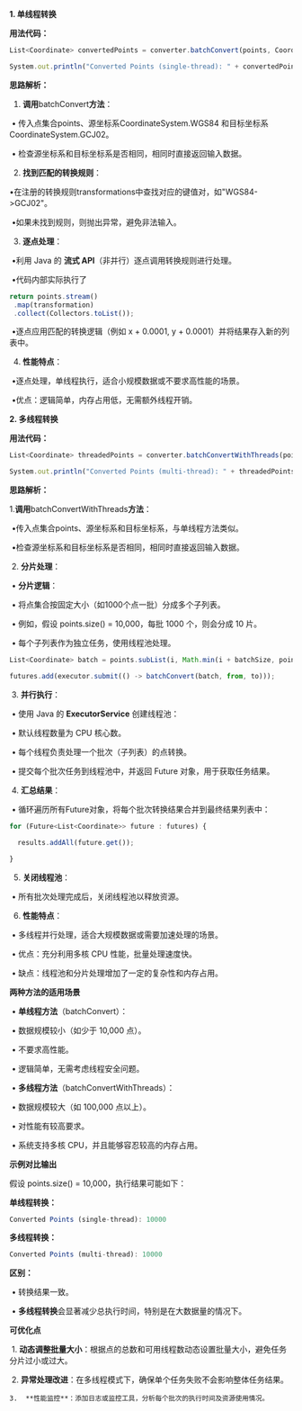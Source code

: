 

**1. 单线程转换**

**用法代码：**

```js
List<Coordinate> convertedPoints = converter.batchConvert(points, CoordinateSystem.WGS84, CoordinateSystem.GCJ02);

System.out.println("Converted Points (single-thread): " + convertedPoints.size());
```

**思路解析：**

1. **调用**batchConvert**方法**：

​        • 传入点集合points、源坐标系CoordinateSystem.WGS84 和目标坐标系CoordinateSystem.GCJ02。

​        • 检查源坐标系和目标坐标系是否相同，相同时直接返回输入数据。

2. **找到匹配的转换规则**：

​        •在注册的转换规则transformations中查找对应的键值对，如"WGS84->GCJ02"。

​        •如果未找到规则，则抛出异常，避免非法输入。

3. **逐点处理**：

​	•利用 Java 的 **流式 API**（非并行）逐点调用转换规则进行处理。

​	•代码内部实际执行了

```js
return points.stream()
 .map(transformation)
 .collect(Collectors.toList());
```

​	•逐点应用匹配的转换逻辑（例如 x + 0.0001, y + 0.0001）并将结果存入新的列表中。

4. **性能特点**：

​	•逐点处理，单线程执行，适合小规模数据或不要求高性能的场景。

​	•优点：逻辑简单，内存占用低，无需额外线程开销。

**2. 多线程转换**

**用法代码：**

```js
List<Coordinate> threadedPoints = converter.batchConvertWithThreads(points, CoordinateSystem.WGS84, CoordinateSystem.GCJ02);

System.out.println("Converted Points (multi-thread): " + threadedPoints.size());
```

**思路解析：**

​	1.**调用**batchConvertWithThreads**方法**：

​	•传入点集合points、源坐标系和目标坐标系，与单线程方法类似。

​	•检查源坐标系和目标坐标系是否相同，相同时直接返回输入数据。

​	2.	**分片处理**：

​	•	**分片逻辑**：

​	•	将点集合按固定大小（如1000个点一批）分成多个子列表。

​	•	例如，假设 points.size() = 10,000，每批 1000 个，则会分成 10 片。

​	•	每个子列表作为独立任务，使用线程池处理。

```js
List<Coordinate> batch = points.subList(i, Math.min(i + batchSize, points.size()));

futures.add(executor.submit(() -> batchConvert(batch, from, to)));
```

​	3.	**并行执行**：

​	•	使用 Java 的 **ExecutorService** 创建线程池：

​	•	默认线程数量为 CPU 核心数。

​	•	每个线程负责处理一个批次（子列表）的点转换。

​	•	提交每个批次任务到线程池中，并返回 Future 对象，用于获取任务结果。

​	4.	**汇总结果**：

​	•	循环遍历所有Future对象，将每个批次转换结果合并到最终结果列表中：

```js
for (Future<List<Coordinate>> future : futures) {

  results.addAll(future.get());

}
```

5. **关闭线程池**：

​	•	所有批次处理完成后，关闭线程池以释放资源。

6. **性能特点**：

​	•	多线程并行处理，适合大规模数据或需要加速处理的场景。

​	•	优点：充分利用多核 CPU 性能，批量处理速度快。

​	•	缺点：线程池和分片处理增加了一定的复杂性和内存占用。

**两种方法的适用场景**

​	•	**单线程方法**（batchConvert）：

​	•	数据规模较小（如少于 10,000 点）。

​	•	不要求高性能。

​	•	逻辑简单，无需考虑线程安全问题。

​	•	**多线程方法**（batchConvertWithThreads）：

​	•	数据规模较大（如 100,000 点以上）。

​	•	对性能有较高要求。

​	•	系统支持多核 CPU，并且能够容忍较高的内存占用。

**示例对比输出**

假设 points.size() = 10,000，执行结果可能如下：

**单线程转换：**

```js
Converted Points (single-thread): 10000
```

**多线程转换：**

```js
Converted Points (multi-thread): 10000
```

**区别：**

​	•	转换结果一致。

​	•	**多线程转换**会显著减少总执行时间，特别是在大数据量的情况下。

**可优化点**



​	1.	**动态调整批量大小**：根据点的总数和可用线程数动态设置批量大小，避免任务分片过小或过大。

​	2.	**异常处理改进**：在多线程模式下，确保单个任务失败不会影响整体任务结果。

	3.	**性能监控**：添加日志或监控工具，分析每个批次的执行时间及资源使用情况。 



```js
```

